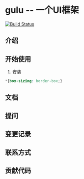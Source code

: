 # gulu -- 一个UI框架
[![Build Status](https://travis-ci.org/joyjoyjoyjo/gulu.svg?branch=master)](https://travis-ci.org/joyjoyjoyjo/gulu)
## 介绍
## 开始使用
1. 安装
```css
*{box-sizing: border-box;}
```

## 文档
## 提问
## 变更记录
## 联系方式
## 贡献代码
